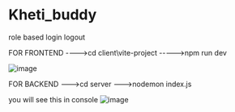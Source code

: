 # Kheti_buddy
role based login logout 


FOR FRONTEND
---->cd client\vite-project
----->npm run dev



![image](https://github.com/everyonecandoit/Kheti_buddy/assets/148637781/91535a10-497c-4102-91d6-0071ad720ef2)


FOR BACKEND
 --->cd server
 --->nodemon index.js

you will see this in console
![image](https://github.com/everyonecandoit/Kheti_buddy/assets/148637781/e6cf9cbf-4b7e-4317-94e6-5de33356dfb0)

